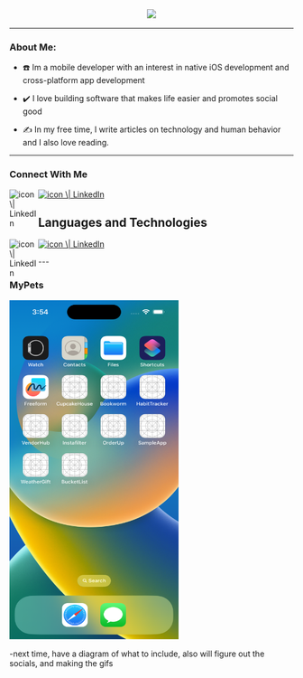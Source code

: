 


<div id="header" align="center">
<img src="https://media.giphy.com/media/SlaiZOZAoL0xRoVYhI/giphy.gif" width="480" />
  <link rel="stylesheet" href="https://cdnjs.cloudflare.com/ajax/libs/font-awesome/5.15.3/css/all.min.css">
</div>

---

### About Me:

- :phone: Im a mobile developer with an interest in native iOS development and cross-platform app development

- :heavy_check_mark: I love building software that makes life easier and promotes social good

- :writing_hand: In my free time, I write articles on technology and human behavior and I also love reading. 

---
### Connect With Me
<div>
<a href="https://www.linkedin.com/in/yushi95/"><img align="left" src="https://github.com/dheereshagrwal/colored-icons/blob/master/svg/linkedin.svg" alt="icon \| LinkedIn" width="51px"/></a>

<a href="https://www.linkedin.com/in/yushi95/"><img src="https://github.com/dheereshagrwal/colored-icons/blob/master/images/gmail.png" alt="icon \| LinkedIn" width="51px"/></a>

</div

---

## Languages and Technologies

<div>

<a href="https://www.linkedin.com/in/yushi95/"><img align="left" src="https://github.com/dheereshagrwal/colored-icons/blob/master/svg/reactjs.svg" alt="icon \| LinkedIn" width="51px"/></a>

<a href="https://www.linkedin.com/in/yushi95/"><img src="https://github.com/dheereshagrwal/colored-icons/blob/master/svg/redux.svg" alt="icon \| LinkedIn" width="51px"/></a>


  
</div>
---

### MyPets

<img src="https://github.com/Nanobot234/Nanobot234/blob/main/Simulator%20Screenshot%20-%20iPhone%2014%20Pro%20-%202023-08-10%20at%2015.54.42.png" alt="Descriptive Alt Text" width="300" height="600">





-next time, have a diagram of what to include, also will figure out the socials, and making the gifs
